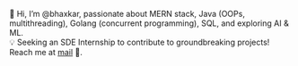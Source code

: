 👋 Hi, I’m @bhaxkar, passionate about MERN stack, Java (OOPs, multithreading), Golang (concurrent programming), SQL, and exploring AI & ML.  
💡 Seeking an SDE Internship to contribute to groundbreaking projects! Reach me at [mail](mailto:bhaskarjha.info@gmail.com) 🚀.  


  


<!---
bhaxkar0/bhaxkar0 is a ✨ special ✨ repository because its `README.md` (this file) appears on your GitHub profile.
You can click the Preview link to take a look at your changes.
--->
